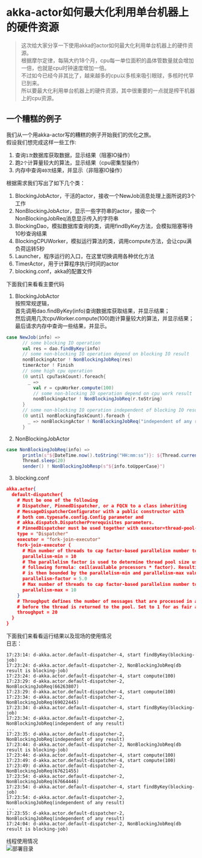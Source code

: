 # akka-actor如何最大化利用单台机器上的硬件资源
>这次给大家分享一下使用akka的actor如何最大化利用单台机器上的硬件资源。<br/>
根据摩尔定律，每隔大约18个月，cpu每一单位面积的晶体管数量就会增加一倍，也就是cpu时钟速度增加一倍。<br/>
不过如今已经今非其比了，越来越多的cpu以多核来吸引眼球，多核时代早已到来。<br/>
所以要最大化利用单台机器上的硬件资源，其中很重要的一点就是榨干机器上的cpu资源。<br/>

## 一个糟糕的例子
我们从一个用akka-actor写的糟糕的例子开始我们的优化之旅。<br/>
假设我们想完成这样一些工作:
1. 查询`1次`数据库获取数据，显示结果（阻塞IO操作）
2. 跑`2个`计算量较大的算法，显示结果（cpu密集型操作）
3. 内存中查询`40次`结果，并显示（非阻塞IO操作）<br/>

根据需求我们写出了如下几个类：

1. BlockingJobActor，干活的actor，接收一个NewJob消息处理上面所说的3个工作
2. NonBlockingJobActor，显示一些字符串的actor，接收一个NonBlockingJobReq消息显示传入的字符串
3. BlockingDao，模拟数据库查询的类，调用findByKey方法，会模拟阻塞等待10秒查询结果
4. BlockingCPUWorker，模拟运行算法的类，调用compute方法，会让cpu满负荷运转5秒
5. Launcher，程序运行的入口，在这里切换调用各种优化方法
6. TimerActor，用于计算程序执行时间的actor
7. blocking.conf，akka的配置文件

下面我们来看看主要代码<br/>

1. BlockingJobActor<br/>
按照常规逻辑，<br/>
首先调用dao.findByKey(info)查询数据库获取结果，并显示结果；<br/>
然后调用几次cpuWorker.compute(100)跑计算量较大的算法，并显示结果；<br/>
最后请求内存中查询一些结果，并显示。
```scala
case NewJob(info) =>
      // some blocking IO operation
      val res = dao.findByKey(info)
      // some non-blocking IO operation depend on blocking IO result
      nonBlockingActor ! NonBlockingJobReq(res)
      timerActor ! Finish
      // some high cpu operation
      (0 until cpuTaskCount).foreach{
        _ =>
          val r = cpuWorker.compute(100)
          // some non-blocking IO operation depend on cpu work result
          nonBlockingActor ! NonBlockingJobReq(r.toString)
      }
      // some non-blocking IO operation independent of blocking IO result
      (0 until nonBlockingTaskCount).foreach {
        _ => nonBlockingActor ! NonBlockingJobReq("independent of any result")
      }
```

2. NonBlockingJobActor
```scala
case NonBlockingJobReq(info) =>
      println(s"${DateTime.now().toString("HH:mm:ss")}: ${Thread.currentThread().getName}, NonBlockingJobReq($info)")
      Thread.sleep(20)
      sender() ! NonBlockingJobResp(s"${info.toUpperCase}")
```

3. blocking.conf
```json
akka.actor{
  default-dispatcher{
    # Must be one of the following
    # Dispatcher, PinnedDispatcher, or a FQCN to a class inheriting
    # MessageDispatcherConfigurator with a public constructor with
    # both com.typesafe.config.Config parameter and
    # akka.dispatch.DispatcherPrerequisites parameters.
    # PinnedDispatcher must be used together with executor=thread-pool-executor.
    type = "Dispatcher"
    executor = "fork-join-executor"
    fork-join-executor {
      # Min number of threads to cap factor-based parallelism number to
      parallelism-min = 10
      # The parallelism factor is used to determine thread pool size using the
      # following formula: ceil(available processors * factor). Resulting size
      # is then bounded by the parallelism-min and parallelism-max values.
      parallelism-factor = 5.0
      # Max number of threads to cap factor-based parallelism number to
      parallelism-max = 10
    }
    # Throughput defines the number of messages that are processed in a batch
    # before the thread is returned to the pool. Set to 1 for as fair as possible.
    throughput = 20
  }
}
```

下面我们来看看运行结果以及现场的使用情况<br/>
日志：<br/>
```text
17:23:14: d-akka.actor.default-dispatcher-4, start findByKey(blocking-job)
17:23:24: d-akka.actor.default-dispatcher-2, NonBlockingJobReq(db result is blocking-job)
17:23:24: d-akka.actor.default-dispatcher-4, start compute(100)
17:23:29: d-akka.actor.default-dispatcher-2, NonBlockingJobReq(66263807)
17:23:29: d-akka.actor.default-dispatcher-4, start compute(100)
17:23:34: d-akka.actor.default-dispatcher-2, NonBlockingJobReq(69022445)
17:23:34: d-akka.actor.default-dispatcher-4, start findByKey(blocking-job)
17:23:34: d-akka.actor.default-dispatcher-2, NonBlockingJobReq(independent of any result)
...
17:23:35: d-akka.actor.default-dispatcher-2, NonBlockingJobReq(independent of any result)
17:23:44: d-akka.actor.default-dispatcher-2, NonBlockingJobReq(db result is blocking-job)
17:23:44: d-akka.actor.default-dispatcher-4, start compute(100)
17:23:49: d-akka.actor.default-dispatcher-4, start compute(100)
17:23:49: d-akka.actor.default-dispatcher-2, NonBlockingJobReq(67621455)
17:23:54: d-akka.actor.default-dispatcher-2, NonBlockingJobReq(67664446)
17:23:54: d-akka.actor.default-dispatcher-4, start findByKey(blocking-job)
17:23:54: d-akka.actor.default-dispatcher-2, NonBlockingJobReq(independent of any result)
...
17:23:55: d-akka.actor.default-dispatcher-2, NonBlockingJobReq(independent of any result)
17:24:04: d-akka.actor.default-dispatcher-2, NonBlockingJobReq(db result is blocking-job)
```

线程使用情况<br/>
![部署目录]()
